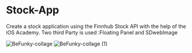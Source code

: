 # Stock-App
Create a stock application using the Finnhub Stock API with the help of the iOS Academy.
Two third Party is used :Floating Panel and SDwebImage



![BeFunky-collage](https://user-images.githubusercontent.com/13213559/221334455-9c8f6205-f9ed-40b8-bc58-a0e4e5808e6e.png)
![BeFunky-collage (1)](https://user-images.githubusercontent.com/13213559/221334457-f24c905d-e0da-472a-aa11-35b9e6c65273.png)
